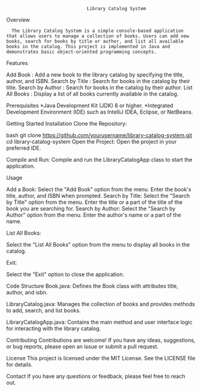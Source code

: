                                   Library Catalog System

Overview

      The Library Catalog System is a simple console-based application that allows users to manage a collection of books. Users can add new books, search for books by title or author, and list all available books in the catalog. This project is implemented in Java and demonstrates basic object-oriented programming concepts.

Features

Add Book          : Add a new book to the library catalog by specifying the title, author, and ISBN.
Search by Title   : Search for books in the catalog by their title.
Search by Author  : Search for books in the catalog by their author.
List All Books    : Display a list of all books currently available in the catalog.

Prerequisites
*Java Development Kit (JDK) 8 or higher.
*Integrated Development Environment (IDE) such as IntelliJ IDEA, Eclipse, or NetBeans.

Getting Started
Installation
Clone the Repository:

bash
git clone https://github.com/yourusername/library-catalog-system.git
cd library-catalog-system
Open the Project: Open the project in your preferred IDE.

Compile and Run: Compile and run the LibraryCatalogApp class to start the application.

Usage

Add a Book:
     Select the "Add Book" option from the menu.
     Enter the book's title, author, and ISBN when prompted.
Search by Title:
     Select the "Search by Title" option from the menu.
      Enter the title or a part of the title of the book you are searching for.
Search by Author:
      Select the "Search by Author" option from the menu.
     Enter the author's name or a part of the name.

List All Books:

Select the "List All Books" option from the menu to display all books in the catalog.

Exit:

Select the "Exit" option to close the application.

Code Structure
Book.java: Defines the Book class with attributes title, author, and isbn.

LibraryCatalog.java: Manages the collection of books and provides methods to add, search, and list books.

LibraryCatalogApp.java: Contains the main method and user interface logic for interacting with the library catalog.

Contributing
Contributions are welcome! If you have any ideas, suggestions, or bug reports, please open an issue or submit a pull request.

License
This project is licensed under the MIT License. See the LICENSE file for details.

Contact
If you have any questions or feedback, please feel free to reach out.